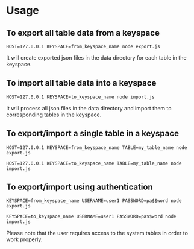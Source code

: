 # Usage

## To export all table data from a keyspace

```
HOST=127.0.0.1 KEYSPACE=from_keyspace_name node export.js
```

It will create exported json files in the data directory for each table in the keyspace.

## To import all table data into a keyspace

```
HOST=127.0.0.1 KEYSPACE=to_keyspace_name node import.js
```

It will process all json files in the data directory and import them to corresponding tables in the keyspace.

## To export/import a single table in a keyspace

```
HOST=127.0.0.1 KEYSPACE=from_keyspace_name TABLE=my_table_name node export.js

HOST=127.0.0.1 KEYSPACE=to_keyspace_name TABLE=my_table_name node import.js
```

## To export/import using authentication

```
KEYSPACE=from_keyspace_name USERNAME=user1 PASSWORD=pa$$word node export.js

KEYSPACE=to_keyspace_name USERNAME=user1 PASSWORD=pa$$word node import.js
```

Please note that the user requires access to the system tables in order to work properly.

